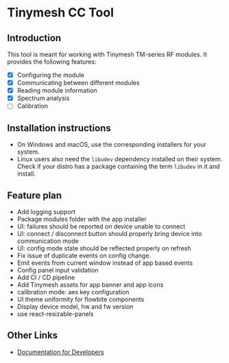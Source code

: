 # Tinymesh CC Tool

## Introduction

This tool is meant for working with Tinymesh TM-series RF modules. It provides the following features:

- [x] Configuring the module
- [x] Communicating between different modules
- [x] Reading module information
- [x] Spectrum analysis
- [ ] Calibration

## Installation instructions

- On Windows and macOS, use the corresponding installers for your system.
- Linux users also need the `libudev` dependency installed on their system. Check if your distro has a package containing the term `libudev` in it and install.

## Feature plan

- Add logging support
- Package modules folder with the app installer
- UI: failures should be reported on device unable to connect
- UI: connect / disconnect button should properly bring device into communication mode
- UI: config mode state should be reflected properly on refresh
- Fix issue of duplicate events on config change.
- Emit events from current window instead of app based events
- Config panel input validation
- Add CI / CD pipeline
- Add Tinymesh assets for app banner and app icons
- calibration mode: aes key configuration
- UI theme uniformity for flowbite components
- Display device model, hw and fw version
- use react-resizable-panels

## Other Links

- [Documentation for Developers](./CONTRIBUTING.md)
